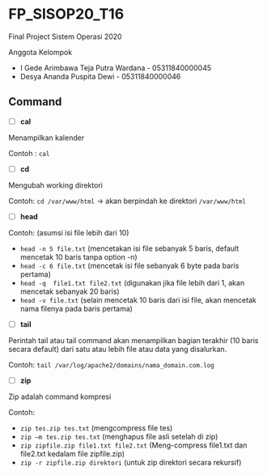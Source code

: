 # FP_SISOP20_T16

Final Project Sistem Operasi 2020

Anggota Kelompok

- I Gede Arimbawa Teja Putra Wardana - 05311840000045
- Desya Ananda Puspita Dewi - 05311840000046

## Command

- [ ] **cal**

Menampilkan kalender

Contoh : `cal`

- [ ] **cd**

Mengubah working direktori

Contoh: `cd /var/www/html` -> akan berpindah ke direktori `/var/www/html`

- [ ] **head**

Contoh: (asumsi isi file lebih dari 10)
- `head -n 5 file.txt` (mencetakan isi file sebanyak 5 baris, default mencetak 10 baris tanpa option -n)
- `head -c 6 file.txt` (mencetak isi file sebanyak 6 byte pada baris pertama)
- `head -q  file1.txt file2.txt` (digunakan jika file lebih dari 1, akan mencetak sebanyak 20 baris)
- `head -v file.txt` (selain mencetak 10 baris dari isi file, akan mencetak nama filenya pada baris pertama)

- [ ] **tail**

Perintah tail atau tail command akan menampilkan bagian terakhir (10 baris secara default) dari satu atau lebih file atau data yang disalurkan.

Contoh:
`tail /var/log/apache2/domains/nama_domain.com.log`

- [ ] **zip**

Zip adalah command kompresi

Contoh:
- `zip tes.zip tes.txt` (mengcompress file tes)
- `zip –m tes.zip tes.txt` (menghapus file asli setelah di zip)
- `zip zipfile.zip file1.txt file2.txt` (Meng-compress file1.txt dan file2.txt kedalam file zipfile.zip)
- `zip -r zipfile.zip direktori` (untuk zip direktori secara rekursif)
